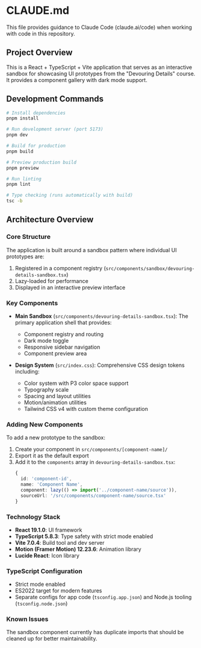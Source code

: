 # CLAUDE.md

This file provides guidance to Claude Code (claude.ai/code) when working with code in this repository.

## Project Overview

This is a React + TypeScript + Vite application that serves as an interactive sandbox for showcasing UI prototypes from the "Devouring Details" course. It provides a component gallery with dark mode support.

## Development Commands

```bash
# Install dependencies
pnpm install

# Run development server (port 5173)
pnpm dev

# Build for production
pnpm build

# Preview production build
pnpm preview

# Run linting
pnpm lint

# Type checking (runs automatically with build)
tsc -b
```

## Architecture Overview

### Core Structure

The application is built around a sandbox pattern where individual UI prototypes are:
1. Registered in a component registry (`src/components/sandbox/devouring-details-sandbox.tsx`)
2. Lazy-loaded for performance
3. Displayed in an interactive preview interface

### Key Components

- **Main Sandbox** (`src/components/devouring-details-sandbox.tsx`): The primary application shell that provides:
  - Component registry and routing
  - Dark mode toggle
  - Responsive sidebar navigation
  - Component preview area

- **Design System** (`src/index.css`): Comprehensive CSS design tokens including:
  - Color system with P3 color space support
  - Typography scale
  - Spacing and layout utilities
  - Motion/animation utilities
  - Tailwind CSS v4 with custom theme configuration

### Adding New Components

To add a new prototype to the sandbox:

1. Create your component in `src/components/[component-name]/`
2. Export it as the default export
3. Add it to the `components` array in `devouring-details-sandbox.tsx`:
   ```typescript
   {
     id: 'component-id',
     name: 'Component Name',
     component: lazy(() => import('../component-name/source')),
     sourceUrl: '/src/components/component-name/source.tsx'
   }
   ```

### Technology Stack

- **React 19.1.0**: UI framework
- **TypeScript 5.8.3**: Type safety with strict mode enabled
- **Vite 7.0.4**: Build tool and dev server
- **Motion (Framer Motion) 12.23.6**: Animation library
- **Lucide React**: Icon library

### TypeScript Configuration

- Strict mode enabled
- ES2022 target for modern features
- Separate configs for app code (`tsconfig.app.json`) and Node.js tooling (`tsconfig.node.json`)

### Known Issues

The sandbox component currently has duplicate imports that should be cleaned up for better maintainability.